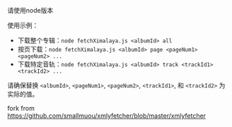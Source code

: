 请使用node版本

使用示例：

- 下载整个专辑：`node fetchXimalaya.js <albumId> all`
- 按页下载：`node fetchXimalaya.js <albumId> page <pageNum1> <pageNum2> ...`
- 下载特定音轨：`node fetchXimalaya.js <albumId> track <trackId1> <trackId2> ...`

请确保替换 `<albumId>`, `<pageNum1>`, `<pageNum2>`, `<trackId1>`, 和 `<trackId2>` 为实际的值。

fork from
https://github.com/smallmuou/xmlyfetcher/blob/master/xmlyfetcher
